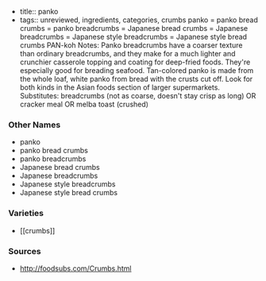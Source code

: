 - title:: panko
- tags:: unreviewed, ingredients, categories, crumbs
panko = panko bread crumbs = panko breadcrumbs = Japanese bread crumbs = Japanese breadcrumbs = Japanese style breadcrumbs = Japanese style bread crumbs PAN-koh Notes: Panko breadcrumbs have a coarser texture than ordinary breadcrumbs, and they make for a much lighter and crunchier casserole topping and coating for deep-fried foods. They're especially good for breading seafood. Tan-colored panko is made from the whole loaf, white panko from bread with the crusts cut off. Look for both kinds in the Asian foods section of larger supermarkets. Substitutes: breadcrumbs (not as coarse, doesn't stay crisp as long) OR cracker meal OR melba toast (crushed)

### Other Names

* panko
* panko bread crumbs
* panko breadcrumbs
* Japanese bread crumbs
* Japanese breadcrumbs
* Japanese style breadcrumbs
* Japanese style bread crumbs

### Varieties

* [[crumbs]]

### Sources
* http://foodsubs.com/Crumbs.html
